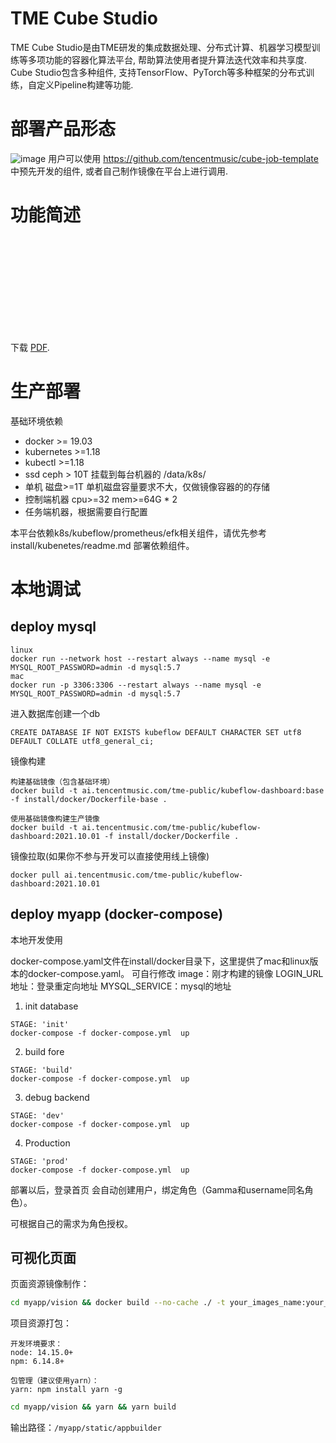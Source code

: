 # TME Cube Studio
TME Cube Studio是由TME研发的集成数据处理、分布式计算、机器学习模型训练等多项功能的容器化算法平台, 帮助算法使用者提升算法迭代效率和共享度. Cube Studio包含多种组件, 支持TensorFlow、PyTorch等多种框架的分布式训练，自定义Pipeline构建等功能. 

# 部署产品形态
![image](https://user-images.githubusercontent.com/1631662/138237773-a7e1f7a6-5d12-4f29-a8cb-006396a95bbb.png)
用户可以使用 https://github.com/tencentmusic/cube-job-template 中预先开发的组件, 或者自己制作镜像在平台上进行调用.


# 功能简述

<object data="docs/user.pdf" type="application/pdf" width="700px" height="700px">
    <embed src="http://yoursite.com/the.pdf">
        <p> 下载 <a href="./docs/user.pdf"> PDF</a>.</p>
    </embed>
</object>



# 生产部署

基础环境依赖
 - docker >= 19.03  
 - kubernetes >=1.18  
 - kubectl >=1.18  
 - ssd ceph > 10T  挂载到每台机器的 /data/k8s/  
 - 单机 磁盘>=1T   单机磁盘容量要求不大，仅做镜像容器的的存储  
 - 控制端机器 cpu>=32 mem>=64G * 2  
 - 任务端机器，根据需要自行配置  

本平台依赖k8s/kubeflow/prometheus/efk相关组件，请优先参考install/kubenetes/readme.md 部署依赖组件。


# 本地调试

## deploy mysql

```
linux
docker run --network host --restart always --name mysql -e MYSQL_ROOT_PASSWORD=admin -d mysql:5.7
mac
docker run -p 3306:3306 --restart always --name mysql -e MYSQL_ROOT_PASSWORD=admin -d mysql:5.7

```
进入数据库创建一个db
```
CREATE DATABASE IF NOT EXISTS kubeflow DEFAULT CHARACTER SET utf8 DEFAULT COLLATE utf8_general_ci;
```
镜像构建


```
构建基础镜像（包含基础环境）
docker build -t ai.tencentmusic.com/tme-public/kubeflow-dashboard:base -f install/docker/Dockerfile-base .

使用基础镜像构建生产镜像
docker build -t ai.tencentmusic.com/tme-public/kubeflow-dashboard:2021.10.01 -f install/docker/Dockerfile .
```

镜像拉取(如果你不参与开发可以直接使用线上镜像)
```
docker pull ai.tencentmusic.com/tme-public/kubeflow-dashboard:2021.10.01
```

## deploy myapp (docker-compose)

本地开发使用

docker-compose.yaml文件在install/docker目录下，这里提供了mac和linux版本的docker-compose.yaml。
可自行修改
image：刚才构建的镜像
LOGIN_URL地址：登录重定向地址
MYSQL_SERVICE：mysql的地址


1) init database
```
STAGE: 'init'
docker-compose -f docker-compose.yml  up
```
2) build fore
```
STAGE: 'build'
docker-compose -f docker-compose.yml  up
```
3) debug backend
```
STAGE: 'dev'
docker-compose -f docker-compose.yml  up
```
4) Production
```
STAGE: 'prod'
docker-compose -f docker-compose.yml  up
```

部署以后，登录首页 会自动创建用户，绑定角色（Gamma和username同名角色）。

可根据自己的需求为角色授权。


## 可视化页面

页面资源镜像制作：
```sh
cd myapp/vision && docker build --no-cache ./ -t your_images_name:your_label --network host
```

项目资源打包：
```
开发环境要求：
node: 14.15.0+
npm: 6.14.8+

包管理（建议使用yarn）：
yarn: npm install yarn -g
```
```sh
cd myapp/vision && yarn && yarn build
```

输出路径：`/myapp/static/appbuilder`



